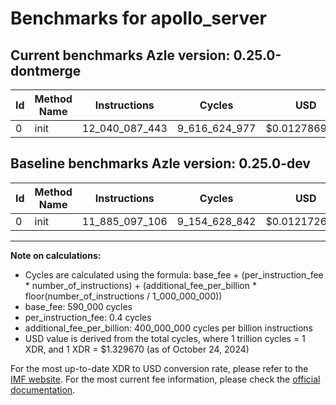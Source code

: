 # Benchmarks for apollo_server

## Current benchmarks Azle version: 0.25.0-dontmerge

| Id  | Method Name | Instructions   | Cycles        | USD           | USD/Million Calls | Change                                |
| --- | ----------- | -------------- | ------------- | ------------- | ----------------- | ------------------------------------- |
| 0   | init        | 12_040_087_443 | 9_616_624_977 | $0.0127869377 | $12_786.93        | <font color="red">+154_990_337</font> |

## Baseline benchmarks Azle version: 0.25.0-dev

| Id  | Method Name | Instructions   | Cycles        | USD           | USD/Million Calls |
| --- | ----------- | -------------- | ------------- | ------------- | ----------------- |
| 0   | init        | 11_885_097_106 | 9_154_628_842 | $0.0121726353 | $12_172.63        |

---

**Note on calculations:**

- Cycles are calculated using the formula: base_fee + (per_instruction_fee \* number_of_instructions) + (additional_fee_per_billion \* floor(number_of_instructions / 1_000_000_000))
- base_fee: 590_000 cycles
- per_instruction_fee: 0.4 cycles
- additional_fee_per_billion: 400_000_000 cycles per billion instructions
- USD value is derived from the total cycles, where 1 trillion cycles = 1 XDR, and 1 XDR = $1.329670 (as of October 24, 2024)

For the most up-to-date XDR to USD conversion rate, please refer to the [IMF website](https://www.imf.org/external/np/fin/data/rms_sdrv.aspx).
For the most current fee information, please check the [official documentation](https://internetcomputer.org/docs/current/developer-docs/gas-cost#execution).
